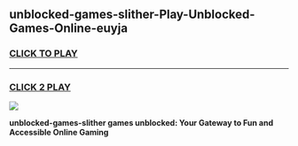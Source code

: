 
## unblocked-games-slither-Play-Unblocked-Games-Online-euyja
<h3>
<a href="https://premium76.site?title=unblocked-games-slither&ref=24A">CLICK TO PLAY</a></h3>
<hr>

<h3>
<a href="https://premium76.site?title=unblocked-games-slither&ref=24A">CLICK 2 PLAY</a>
  
</h3>

<a href="https://premium76.site?title=unblocked-games-slither&ref=24A"><img src="https://clearcache.store/games.png"></a>


**unblocked-games-slither games unblocked: Your Gateway to Fun and Accessible Online Gaming**
